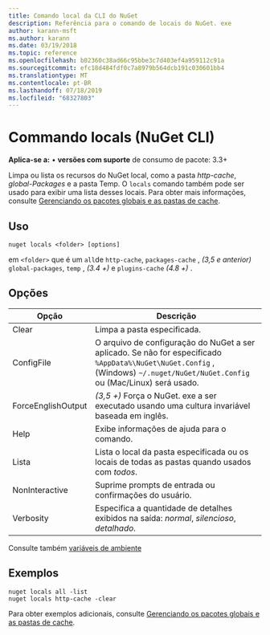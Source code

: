 ```yaml
---
title: Comando local da CLI do NuGet
description: Referência para o comando de locais do NuGet. exe
author: karann-msft
ms.author: karann
ms.date: 03/19/2018
ms.topic: reference
ms.openlocfilehash: b02360c38ad66c95bbe3c7d403ef4a959112c91a
ms.sourcegitcommit: efc18d484fdf0c7a8979b564dcb191c030601bb4
ms.translationtype: MT
ms.contentlocale: pt-BR
ms.lasthandoff: 07/18/2019
ms.locfileid: "68327803"
---
```

# <a name="locals-command-nuget-cli"></a>Commando locals (NuGet CLI)

**Aplica-se a:** &bullet; **versões com suporte** de consumo de pacote: 3.3+

Limpa ou lista os recursos do NuGet local, como a pasta *http-cache*, *global-Packages* e a pasta Temp. O `locals` comando também pode ser usado para exibir uma lista desses locais. Para obter mais informações, consulte [Gerenciando os pacotes globais e as pastas de cache](../../consume-packages/managing-the-global-packages-and-cache-folders.md).

## <a name="usage"></a>Uso

```cli
nuget locals <folder> [options]
```

em `<folder>` que é um `all`de `http-cache`, `packages-cache` , *(3,5 e anterior)* `global-packages`, `temp` , *(3.4 +)* e `plugins-cache` *(4.8 +)* .

## <a name="options"></a>Opções

| Opção | Descrição |
| --- | --- |
| Clear | Limpa a pasta especificada. |
| ConfigFile | O arquivo de configuração do NuGet a ser aplicado. Se não for especificado `%AppData%\NuGet\NuGet.Config` , (Windows) `~/.nuget/NuGet/NuGet.Config` ou (Mac/Linux) será usado.|
| ForceEnglishOutput | *(3,5 +)* Força o NuGet. exe a ser executado usando uma cultura invariável baseada em inglês. |
| Help | Exibe informações de ajuda para o comando. |
| Lista | Lista o local da pasta especificada ou os locais de todas as pastas quando usados com *todos*. |
| NonInteractive | Suprime prompts de entrada ou confirmações do usuário. |
| Verbosity | Especifica a quantidade de detalhes exibidos na saída: *normal*, *silencioso*, *detalhado*. |

Consulte também [variáveis de ambiente](cli-ref-environment-variables.md)

## <a name="examples"></a>Exemplos

```cli
nuget locals all -list
nuget locals http-cache -clear
```

Para obter exemplos adicionais, consulte [Gerenciando os pacotes globais e as pastas de cache](../../consume-packages/managing-the-global-packages-and-cache-folders.md).
